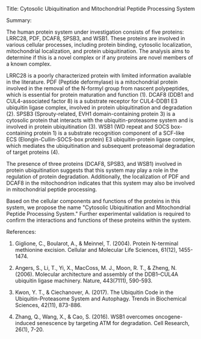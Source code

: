 Title: Cytosolic Ubiquitination and Mitochondrial Peptide Processing System

Summary:

The human protein system under investigation consists of five proteins: LRRC28, PDF, DCAF8, SPSB3, and WSB1. These proteins are involved in various cellular processes, including protein binding, cytosolic localization, mitochondrial localization, and protein ubiquitination. The analysis aims to determine if this is a novel complex or if any proteins are novel members of a known complex.

LRRC28 is a poorly characterized protein with limited information available in the literature. PDF (Peptide deformylase) is a mitochondrial protein involved in the removal of the N-formyl group from nascent polypeptides, which is essential for protein maturation and function (1). DCAF8 (DDB1 and CUL4-associated factor 8) is a substrate receptor for CUL4-DDB1 E3 ubiquitin ligase complex, involved in protein ubiquitination and degradation (2). SPSB3 (Sprouty-related, EVH1 domain-containing protein 3) is a cytosolic protein that interacts with the ubiquitin-proteasome system and is involved in protein ubiquitination (3). WSB1 (WD repeat and SOCS box-containing protein 1) is a substrate recognition component of a SCF-like ECS (Elongin-Cullin-SOCS-box protein) E3 ubiquitin-protein ligase complex, which mediates the ubiquitination and subsequent proteasomal degradation of target proteins (4).

The presence of three proteins (DCAF8, SPSB3, and WSB1) involved in protein ubiquitination suggests that this system may play a role in the regulation of protein degradation. Additionally, the localization of PDF and DCAF8 in the mitochondrion indicates that this system may also be involved in mitochondrial peptide processing.

Based on the cellular components and functions of the proteins in this system, we propose the name "Cytosolic Ubiquitination and Mitochondrial Peptide Processing System." Further experimental validation is required to confirm the interactions and functions of these proteins within the system.

References:

1. Giglione, C., Boularot, A., & Meinnel, T. (2004). Protein N-terminal methionine excision. Cellular and Molecular Life Sciences, 61(12), 1455-1474.

2. Angers, S., Li, T., Yi, X., MacCoss, M. J., Moon, R. T., & Zheng, N. (2006). Molecular architecture and assembly of the DDB1–CUL4A ubiquitin ligase machinery. Nature, 443(7111), 590-593.

3. Kwon, Y. T., & Ciechanover, A. (2017). The Ubiquitin Code in the Ubiquitin-Proteasome System and Autophagy. Trends in Biochemical Sciences, 42(11), 873-886.

4. Zhang, Q., Wang, X., & Cao, S. (2016). WSB1 overcomes oncogene-induced senescence by targeting ATM for degradation. Cell Research, 26(1), 7-20.
